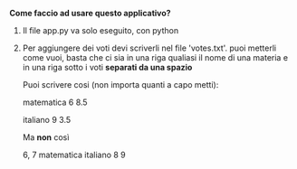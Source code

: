 **Come faccio ad usare questo applicativo?**

1. Il file app.py va solo eseguito, con python
2. Per aggiungere dei voti devi scriverli nel 
	 file 'votes.txt'. puoi metterli come vuoi, 
	 basta che ci sia in una riga qualiasi il 
	 nome di una materia e in una riga sotto 
	 i voti __separati da una spazio__

	 Puoi scrivere cosi (non importa quanti a capo metti):

	 matematica 
	 6 8.5

	 italiano
	 9 3.5


	 Ma **non** così

	 6, 7
	 matematica
	 italiano 8 9

